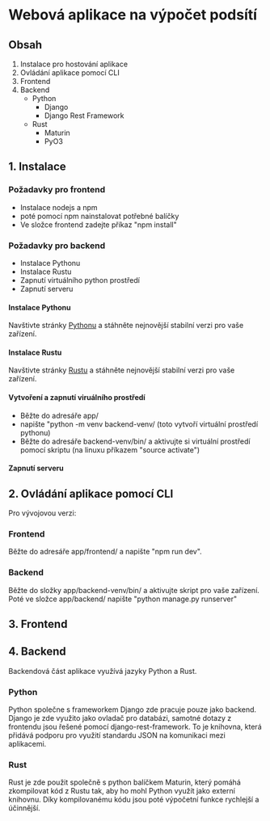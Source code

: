 # Webová aplikace na výpočet podsítí
## Obsah
1. Instalace pro hostování aplikace
2. Ovládání aplikace pomocí CLI
3. Frontend
4. Backend
    - Python
        - Django
        - Django Rest Framework
    - Rust
        - Maturin
        - PyO3

## 1. Instalace
### Požadavky pro frontend
- Instalace nodejs a npm
- poté pomocí npm nainstalovat potřebné balíčky
- Ve složce frontend zadejte příkaz "npm install"

### Požadavky pro backend
- Instalace Pythonu
- Instalace Rustu
- Zapnutí virtuálního python prostředí
- Zapnutí serveru

#### Instalace Pythonu
Navštivte stránky [Pythonu](https://python.org/downloads) a stáhněte nejnovější stabilní verzi pro vaše zařízení.

#### Instalace Rustu
Navštivte stránky [Rustu]() a stáhněte nejnovější stabilní verzi pro vaše zařízení.

#### Vytvoření a zapnutí viruálního prostředí
- Běžte do adresáře app/
- napište "python -m venv backend-venv/ (toto vytvoří virtuální prostředí pythonu)
- Běžte do adresáře backend-venv/bin/ a aktivujte si virtuální prostředí pomocí skriptu (na linuxu příkazem "source activate")

#### Zapnutí serveru

## 2. Ovládání aplikace pomocí CLI
Pro vývojovou verzi:
### Frontend
Běžte do adresáře app/frontend/ a napište "npm run dev".
### Backend
Běžte do složky app/backend-venv/bin/ a aktivujte skript pro vaše zařízení.
Poté ve složce app/backend/ napište "python manage.py runserver"

## 3. Frontend

## 4. Backend
Backendová část aplikace využívá jazyky Python a Rust.
### Python
Python společne s frameworkem Django zde pracuje pouze jako backend. Django je zde využito jako ovladač pro databázi, samotné dotazy z frontendu jsou řešené pomocí django-rest-framework. To je knihovna, která přidává podporu pro využití standardu JSON na komunikaci mezi aplikacemi.

### Rust
Rust je zde použit společně s python balíčkem Maturin, který pomáhá zkompilovat kód z Rustu tak, aby ho mohl Python využít jako externí knihovnu. Díky kompilovanému kódu jsou poté výpočetní funkce rychlejší a účinnější.

